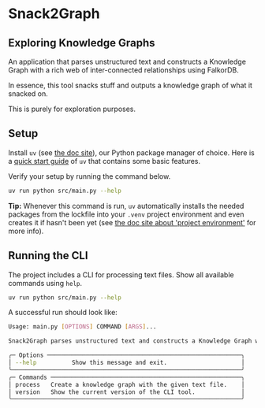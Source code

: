 # Snack2Graph

## Exploring Knowledge Graphs

An application that parses unstructured text and constructs a Knowledge Graph with a rich web of inter-connected relationships using FalkorDB.

In essence, this tool snacks stuff and outputs a knowledge graph of what it snacked on.

This is purely for exploration purposes.

## Setup

Install `uv` (see [the doc site](https://docs.astral.sh/uv)), our Python package manager of choice. Here is a [quick start guide](https://docs.astral.sh/uv/getting-started/features/) of `uv` that contains some basic features.

Verify your setup by running the command below.

```bash
uv run python src/main.py --help
```

**Tip:** Whenever this command is run, `uv` automatically installs the needed packages from the lockfile into your `.venv` project environment and even creates it if hasn't been yet (see [the doc site about 'project environment'](https://docs.astral.sh/uv/concepts/projects/layout/#the-project-environment) for more info).

## Running the CLI

The project includes a CLI for processing text files. Show all available commands using `help`.

```bash
uv run python src/main.py --help
```

A successful run should look like:

```bash
Usage: main.py [OPTIONS] COMMAND [ARGS]...

Snack2Graph parses unstructured text and constructs a Knowledge Graph with a rich web of inter-connected relationships using FalkorDB.

╭─ Options ───────────────────────────────────────────────────────╮
│ --help          Show this message and exit.                     │
╰─────────────────────────────────────────────────────────────────╯
╭─ Commands ──────────────────────────────────────────────────────╮
│ process   Create a knowledge graph with the given text file.    │
│ version   Show the current version of the CLI tool.             │
╰─────────────────────────────────────────────────────────────────╯
```
